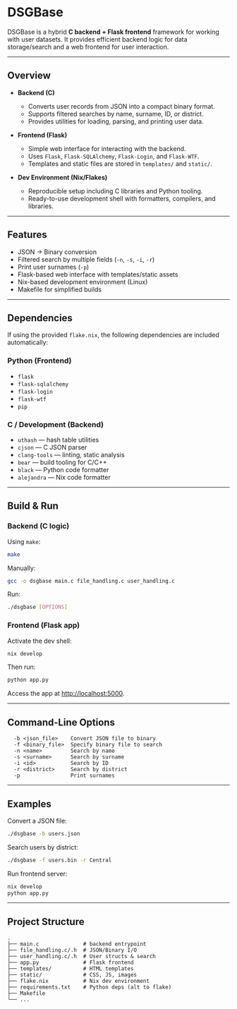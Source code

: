 # DSGBase

DSGBase is a hybrid **C backend + Flask frontend** framework for working with user datasets.
It provides efficient backend logic for data storage/search and a web frontend for user interaction.

---

## Overview

* **Backend (C)**

  * Converts user records from JSON into a compact binary format.
  * Supports filtered searches by name, surname, ID, or district.
  * Provides utilities for loading, parsing, and printing user data.

* **Frontend (Flask)**

  * Simple web interface for interacting with the backend.
  * Uses `Flask`, `Flask-SQLAlchemy`, `Flask-Login`, and `Flask-WTF`.
  * Templates and static files are stored in `templates/` and `static/`.

* **Dev Environment (Nix/Flakes)**

  * Reproducible setup including C libraries and Python tooling.
  * Ready-to-use development shell with formatters, compilers, and libraries.

---

## Features

* JSON → Binary conversion
* Filtered search by multiple fields (`-n`, `-s`, `-i`, `-r`)
* Print user surnames (`-p`)
* Flask-based web interface with templates/static assets
* Nix-based development environment (Linux)
* Makefile for simplified builds

---

## Dependencies

If using the provided `flake.nix`, the following dependencies are included automatically:

### Python (Frontend)

* `flask`
* `flask-sqlalchemy`
* `flask-login`
* `flask-wtf`
* `pip`

### C / Development (Backend)

* `uthash` — hash table utilities
* `cjson` — C JSON parser
* `clang-tools` — linting, static analysis
* `bear` — build tooling for C/C++
* `black` — Python code formatter
* `alejandra` — Nix code formatter

---

## Build & Run

### Backend (C logic)

Using `make`:

```bash
make
```

Manually:

```bash
gcc -o dsgbase main.c file_handling.c user_handling.c
```

Run:

```bash
./dsgbase [OPTIONS]
```

### Frontend (Flask app)

Activate the dev shell:

```bash
nix develop
```

Then run:

```bash
python app.py
```

Access the app at [http://localhost:5000](http://localhost:5000).

---

## Command-Line Options

```
  -b <json_file>    Convert JSON file to binary
  -f <binary_file>  Specify binary file to search
  -n <name>         Search by name
  -s <surname>      Search by surname
  -i <id>           Search by ID
  -r <district>     Search by district
  -p                Print surnames
```

---

## Examples

Convert a JSON file:

```bash
./dsgbase -b users.json
```

Search users by district:

```bash
./dsgbase -f users.bin -r Central
```

Run frontend server:

```bash
nix develop
python app.py
```

---

## Project Structure

```
.
├── main.c              # backend entrypoint
├── file_handling.c/.h  # JSON/Binary I/O
├── user_handling.c/.h  # User structs & search
├── app.py              # Flask frontend
├── templates/          # HTML templates
├── static/             # CSS, JS, images
├── flake.nix           # Nix dev environment
├── requirements.txt    # Python deps (alt to flake)
├── Makefile
└── ...
```

